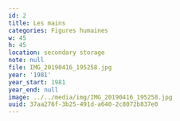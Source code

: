```yaml
---
id: 2
title: Les mains
categories: Figures humaines
w: 45
h: 45
location: secondary storage
note: null
file: IMG_20190416_195258.jpg
year: '1981'
year_start: 1981
year_end: null
image: ../../media/img/IMG_20190416_195258.jpg
uuid: 37aa276f-3b25-491d-a640-2c8072b837e0
---
```


